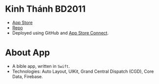 # Kinh Thánh BD2011

- [App Store](https://apps.apple.com/us/app/kinh-th%C3%A1nh-bd2011/id1405782410)
- [Repo](https://github.com/quangnguyen17/kinh-thanh-bd2011)
- Deployed using GitHub and [App Store Connect](https://appstoreconnect.apple.com/login).

# About App

- A bible app, written in `Swift`.
- Technologies: Auto Layout, UIKit, Grand Central Dispatch (CGD), Core Data, Firebase.
